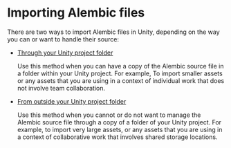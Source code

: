 # Importing Alembic files

There are two ways to import Alembic files in Unity, depending on the way you can or want to handle their source:

* [Through your Unity project folder](import-file-local.md)

  Use this method when you can have a copy of the Alembic source file in a folder within your Unity project. For example, To import smaller assets or any assets that you are using in a context of individual work that does not involve team collaboration.

* [From outside your Unity project folder](import-file-external.md)

  Use this method when you cannot or do not want to manage the Alembic source file through a copy of a folder of your Unity project. For example, to import very large assets, or any assets that you are using in a context of collaborative work that involves shared storage locations.
